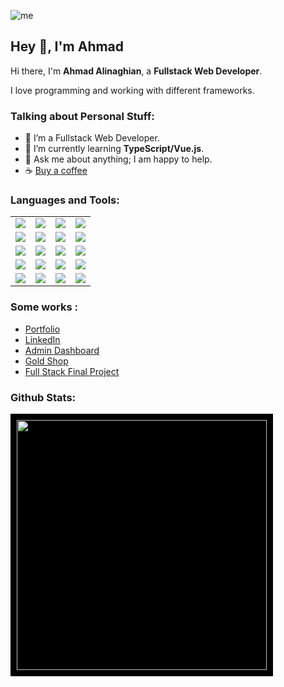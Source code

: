 ![me](https://github.com/ahmadaad62/ahmadaad62/raw/master/assets/me.gif)

## Hey 👋,  I'm Ahmad

Hi there, I'm **Ahmad Alinaghian**, a **Fullstack Web Developer**.

I love programming and working with different frameworks.

### Talking about Personal Stuff:

- 👨 I’m a Fullstack Web Developer.
- 🌱 I’m currently learning **TypeScript/Vue.js**.
- 💬 Ask me about anything; I am happy to help.
- ☕  [Buy a coffee](https://www.buymeacoffee.com/anaghian)

#### <h3 align="left">Languages and Tools:</h3>

|  |  |  |  |
|---|---|---|---|
| <image src="https://img.shields.io/badge/HTML5-E34F26?style=for-the-badge&logo=html5&logoColor=white"> | <image src="https://img.shields.io/badge/CSS-239120?&style=for-the-badge&logo=css3&logoColor=white"> | <image src="https://img.shields.io/badge/JavaScript-F7DF1E?style=for-the-badge&logo=javascript&logoColor=black"> | <image src="https://img.shields.io/badge/GitHub-100000?style=for-the-badge&logo=github&logoColor=white"> |
| <image src="https://img.shields.io/badge/NPM-%23000000.svg?style=for-the-badge&logo=npm&logoColor=white"> | <image src="https://img.shields.io/badge/SASS-hotpink.svg?style=for-the-badge&logo=SASS&logoColor=white"> | <image src="https://img.shields.io/badge/netlify-%23000000.svg?style=for-the-badge&logo=netlify&logoColor=%2300C7B7"> | <image src="https://img.shields.io/badge/git-%23F05033.svg?style=for-the-badge&logo=git&logoColor=white">|<image src="https://img.shields.io/badge/github-%23121011.svg?style=for-the-badge&logo=github&logoColor=white"> | <image src="https://img.shields.io/badge/C%23-%23239120.svg?style=for-the-badge&logo=csharp&logoColor=white"> | <image src="https://img.shields.io/badge/Firebase-FFCA28?style=for-the-badge&logo=firebase&logoColor=black"> |
| <image src="https://img.shields.io/badge/MongoDB-47A248?style=for-the-badge&logo=mongodb&logoColor=white"> | <image src="https://img.shields.io/badge/Express-000000?style=for-the-badge&logo=express&logoColor=white"> | <image src="https://img.shields.io/badge/SCSS-hotpink.svg?style=for-the-badge&logo=SASS&logoColor=white"> | <image src="https://img.shields.io/badge/Material--UI-0081CB?style=for-the-badge&logo=material-ui&logoColor=white"> | <image src="https://img.shields.io/badge/Tailwind%20CSS-38B2AC?style=for-the-badge&logo=tailwind-css&logoColor=white">  | <image src="https://img.shields.io/badge/Redux-764ABC?style=for-the-badge&logo=redux&logoColor=white"> | <image src="https://img.shields.io/badge/React-20232A?style=for-the-badge&logo=react&logoColor=61DAFB"> |
| <image src="https://img.shields.io/badge/Node.js-43853D?style=for-the-badge&logo=node.js&logoColor=white"> | <image src="https://img.shields.io/badge/VS%20Code-007ACC?style=for-the-badge&logo=visual-studio-code&logoColor=white"> | <image src="https://img.shields.io/badge/ASP.NET%20Core-512BD4?style=for-the-badge&logo=.net&logoColor=white"> | <image src="https://img.shields.io/badge/Blazor-512BD4?style=for-the-badge&logo=blazor&logoColor=white"> |
| <image src="https://img.shields.io/badge/Jira-0052CC?style=for-the-badge&logo=jira&logoColor=white"> | <image src="https://img.shields.io/badge/Trello-0079BF?style=for-the-badge&logo=trello&logoColor=white"> | <image src="https://img.shields.io/badge/Azure%20DevOps-0078D7?style=for-the-badge&logo=azure-devops&logoColor=white"> | <image src="https://img.shields.io/badge/Vue.js-4FC08D?style=for-the-badge&logo=vue.js&logoColor=white">|<image src="https://img.shields.io/badge/TypeScript-007ACC?style=for-the-badge&logo=typescript&logoColor=white"> | 




### Some works :

- <a href="https://ahmadalinaghian.info" target="_blank">Portfolio</a>
- <a href="https://www.linkedin.com/in/ahmad-alinaghian-17a773183/" target="_blank">LinkedIn</a>
- <a href="https://resplendent-liger-fde8c2.netlify.app" target="_blank">Admin Dashboard</a>
- <a href="https://stirring-praline-529562.netlify.app/" target="_blank">Gold Shop</a>
- <a href="https://gold-shop2-aqiq.netlify.app/" target="_blank">Full Stack Final Project</a>



### Github Stats:
<div style="background-color: black; padding: 10px; display: inline-block;">
  <img src="https://github-readme-stats.vercel.app/api/top-langs/?username=ahmadad62&count_private=true&layout=compact&langs_count=10&hide=html,css" style="width: 400px; height: auto;">
</div>

